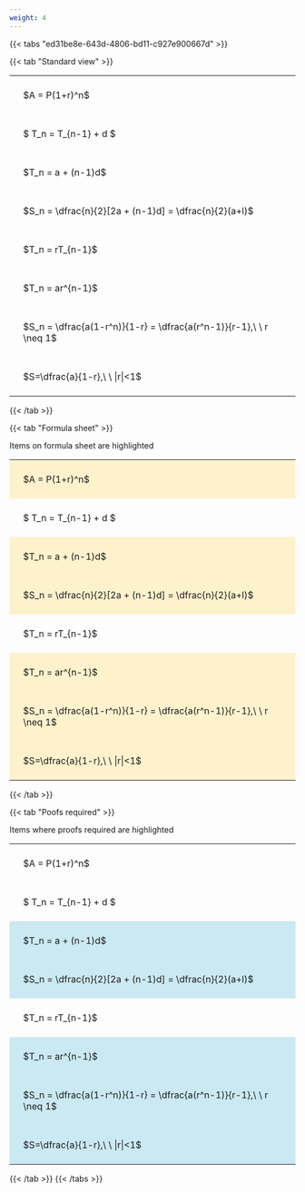 ```yaml
---
weight: 4
---
```


{{< tabs "ed31be8e-643d-4806-bd11-c927e900667d" >}}

{{< tab "Standard view" >}}

<style type="text/css">
#T_a61a2 th.col_heading {
  text-align: left;
  font-size: 1em;
}
#T_a61a2 td {
  text-align: left;
  font-size: 1em;
  padding: 1.5em;
}
</style>
<table id="T_a61a2">
  <thead>
  </thead>
  <tbody>
    <tr>
      <td id="T_a61a2_row0_col0" class="data row0 col0" >$A = P(1+r)^n$</td>
    </tr>
    <tr>
      <td id="T_a61a2_row1_col0" class="data row1 col0" >$ T_n = T_{n-1} + d $</td>
    </tr>
    <tr>
      <td id="T_a61a2_row2_col0" class="data row2 col0" >$T_n = a + (n-1)d$</td>
    </tr>
    <tr>
      <td id="T_a61a2_row3_col0" class="data row3 col0" >$S_n = \dfrac{n}{2}[2a + (n-1)d] = \dfrac{n}{2}(a+l)$</td>
    </tr>
    <tr>
      <td id="T_a61a2_row4_col0" class="data row4 col0" >$T_n = rT_{n-1}$</td>
    </tr>
    <tr>
      <td id="T_a61a2_row5_col0" class="data row5 col0" >$T_n = ar^{n-1}$</td>
    </tr>
    <tr>
      <td id="T_a61a2_row6_col0" class="data row6 col0" >$S_n = \dfrac{a(1-r^n)}{1-r} = \dfrac{a(r^n-1)}{r-1},\ \  r \neq 1$</td>
    </tr>
    <tr>
      <td id="T_a61a2_row7_col0" class="data row7 col0" >$S=\dfrac{a}{1-r},\ \ |r|<1$</td>
    </tr>
  </tbody>
</table>
{{< /tab >}}

{{< tab "Formula sheet" >}}

Items on formula sheet are highlighted 
<br>
<style type="text/css">
#T_7186c th.col_heading {
  text-align: left;
  font-size: 1em;
}
#T_7186c td {
  text-align: left;
  font-size: 1em;
  padding: 1.5em;
}
#T_7186c_row0_col0, #T_7186c_row2_col0, #T_7186c_row3_col0, #T_7186c_row5_col0, #T_7186c_row6_col0, #T_7186c_row7_col0 {
  background-color: rgba(255,194,10, 0.2);
}
#T_7186c_row1_col0, #T_7186c_row4_col0 {
  background-color: rgba(0,0,0,0);
}
</style>
<table id="T_7186c">
  <thead>
  </thead>
  <tbody>
    <tr>
      <td id="T_7186c_row0_col0" class="data row0 col0" >$A = P(1+r)^n$</td>
    </tr>
    <tr>
      <td id="T_7186c_row1_col0" class="data row1 col0" >$ T_n = T_{n-1} + d $</td>
    </tr>
    <tr>
      <td id="T_7186c_row2_col0" class="data row2 col0" >$T_n = a + (n-1)d$</td>
    </tr>
    <tr>
      <td id="T_7186c_row3_col0" class="data row3 col0" >$S_n = \dfrac{n}{2}[2a + (n-1)d] = \dfrac{n}{2}(a+l)$</td>
    </tr>
    <tr>
      <td id="T_7186c_row4_col0" class="data row4 col0" >$T_n = rT_{n-1}$</td>
    </tr>
    <tr>
      <td id="T_7186c_row5_col0" class="data row5 col0" >$T_n = ar^{n-1}$</td>
    </tr>
    <tr>
      <td id="T_7186c_row6_col0" class="data row6 col0" >$S_n = \dfrac{a(1-r^n)}{1-r} = \dfrac{a(r^n-1)}{r-1},\ \  r \neq 1$</td>
    </tr>
    <tr>
      <td id="T_7186c_row7_col0" class="data row7 col0" >$S=\dfrac{a}{1-r},\ \ |r|<1$</td>
    </tr>
  </tbody>
</table>
{{< /tab >}}

{{< tab "Poofs required" >}}

Items where proofs required are highlighted 
<br>
<style type="text/css">
#T_b4658 th.col_heading {
  text-align: left;
  font-size: 1em;
}
#T_b4658 td {
  text-align: left;
  font-size: 1em;
  padding: 1.5em;
}
#T_b4658_row0_col0, #T_b4658_row1_col0, #T_b4658_row4_col0 {
  background-color: rgba(0,0,0,0);
}
#T_b4658_row2_col0, #T_b4658_row3_col0, #T_b4658_row5_col0, #T_b4658_row6_col0, #T_b4658_row7_col0 {
  background-color: rgba(0,150,200, 0.2);
}
</style>
<table id="T_b4658">
  <thead>
  </thead>
  <tbody>
    <tr>
      <td id="T_b4658_row0_col0" class="data row0 col0" >$A = P(1+r)^n$</td>
    </tr>
    <tr>
      <td id="T_b4658_row1_col0" class="data row1 col0" >$ T_n = T_{n-1} + d $</td>
    </tr>
    <tr>
      <td id="T_b4658_row2_col0" class="data row2 col0" >$T_n = a + (n-1)d$</td>
    </tr>
    <tr>
      <td id="T_b4658_row3_col0" class="data row3 col0" >$S_n = \dfrac{n}{2}[2a + (n-1)d] = \dfrac{n}{2}(a+l)$</td>
    </tr>
    <tr>
      <td id="T_b4658_row4_col0" class="data row4 col0" >$T_n = rT_{n-1}$</td>
    </tr>
    <tr>
      <td id="T_b4658_row5_col0" class="data row5 col0" >$T_n = ar^{n-1}$</td>
    </tr>
    <tr>
      <td id="T_b4658_row6_col0" class="data row6 col0" >$S_n = \dfrac{a(1-r^n)}{1-r} = \dfrac{a(r^n-1)}{r-1},\ \  r \neq 1$</td>
    </tr>
    <tr>
      <td id="T_b4658_row7_col0" class="data row7 col0" >$S=\dfrac{a}{1-r},\ \ |r|<1$</td>
    </tr>
  </tbody>
</table>
{{< /tab >}}
{{< /tabs >}}